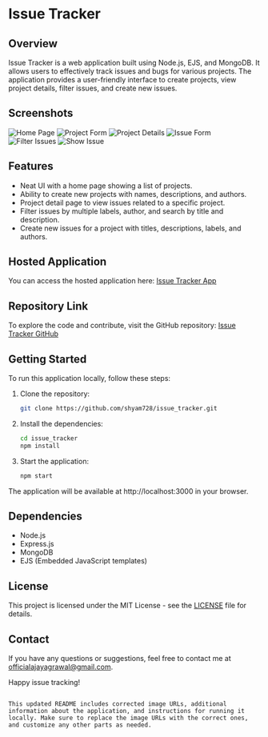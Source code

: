 


# Issue Tracker

## Overview
Issue Tracker is a web application built using Node.js, EJS, and MongoDB. It allows users to effectively track issues and bugs for various projects. The application provides a user-friendly interface to create projects, view project details, filter issues, and create new issues.

## Screenshots
![Home Page](https://raw.githubusercontent.com/shyam728/issue_tracker/main/assets/home_page.png)
![Project Form](https://raw.githubusercontent.com/shyam728/issue_tracker/main/assets/project_form.png)
![Project Details](https://raw.githubusercontent.com/shyam728/issue_tracker/main/assets/project_details.png)
![Issue Form](https://raw.githubusercontent.com/shyam728/issue_tracker/main/assets/issue_form.png)
![Filter Issues](https://raw.githubusercontent.com/shyam728/issue_tracker/main/assets/filter_issues.png)
![Show Issue](https://raw.githubusercontent.com/shyam728/issue_tracker/main/assets/show_issue.png)

## Features
- Neat UI with a home page showing a list of projects.
- Ability to create new projects with names, descriptions, and authors.
- Project detail page to view issues related to a specific project.
- Filter issues by multiple labels, author, and search by title and description.
- Create new issues for a project with titles, descriptions, labels, and authors.

## Hosted Application
You can access the hosted application here: [Issue Tracker App](https://issue-tracker-app-mfte.onrender.com/)

## Repository Link
To explore the code and contribute, visit the GitHub repository: [Issue Tracker GitHub](https://github.com/shyam728/issue_tracker)

## Getting Started
To run this application locally, follow these steps:

1. Clone the repository:
   ```bash
   git clone https://github.com/shyam728/issue_tracker.git
   ```

2. Install the dependencies:
   ```bash
   cd issue_tracker
   npm install
   ```

3. Start the application:
   ```bash
   npm start
   ```

The application will be available at http://localhost:3000 in your browser.

## Dependencies
- Node.js
- Express.js
- MongoDB
- EJS (Embedded JavaScript templates)

## License
This project is licensed under the MIT License - see the [LICENSE](https://github.com/shyam728/issue_tracker/blob/main/LICENSE) file for details.

## Contact
If you have any questions or suggestions, feel free to contact me at officialajayagrawal@gmail.com.

Happy issue tracking!
```

This updated README includes corrected image URLs, additional information about the application, and instructions for running it locally. Make sure to replace the image URLs with the correct ones, and customize any other parts as needed.

